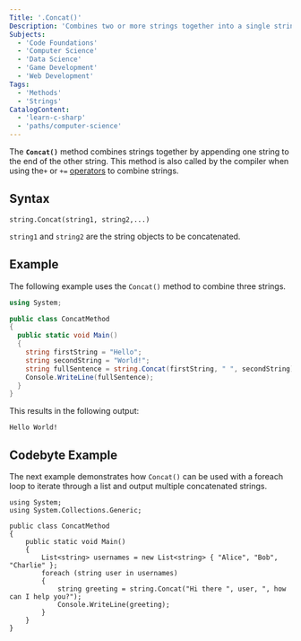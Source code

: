 ```yaml
---
Title: '.Concat()'
Description: 'Combines two or more strings together into a single string.'
Subjects:
  - 'Code Foundations'
  - 'Computer Science'
  - 'Data Science'
  - 'Game Development'
  - 'Web Development'
Tags:
  - 'Methods'
  - 'Strings'
CatalogContent:
  - 'learn-c-sharp'
  - 'paths/computer-science'
---
```


The **`Concat()`** method combines strings together by appending one string to the end of the other string. This method is also called by the compiler when using the`+` or `+=` [operators](https://www.codecademy.com/resources/docs/c-sharp/operators) to combine strings.

## Syntax

```pseudo
string.Concat(string1, string2,...)
```

`string1` and `string2` are the string objects to be concatenated.

## Example

The following example uses the `Concat()` method to combine three strings.

```cs
using System;

public class ConcatMethod
{
  public static void Main()
  {
    string firstString = "Hello";
    string secondString = "World!";
    string fullSentence = string.Concat(firstString, " ", secondString);
    Console.WriteLine(fullSentence);
  }
}
```

This results in the following output:

```shell
Hello World!
```

## Codebyte Example

The next example demonstrates how `Concat()` can be used with a foreach loop to iterate through a list and output multiple concatenated strings.

```codebyte/csharp
using System;
using System.Collections.Generic;

public class ConcatMethod
{
    public static void Main()
    {
        List<string> usernames = new List<string> { "Alice", "Bob", "Charlie" };
        foreach (string user in usernames)
        {
            string greeting = string.Concat("Hi there ", user, ", how can I help you?");
            Console.WriteLine(greeting);
        }
    }
}
```
